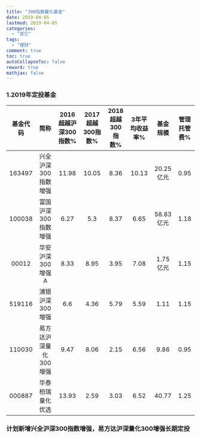 ```yaml
---
title: "300指数量化基金"
date: 2019-04-05
lastmod: 2019-04-05
categories:
  - "其它"
tags:
  - "理财"
comment: true
toc: true
autoCollapseToc: false
reward: true
mathjax: false
---
```



### 1.2019年定投基金 

基金代码 | 简称 | 2016超越沪深300指数% | 2017超越300指数% | 2018超越300指数%|3年平均收益率%|基金规模|管理托管费%
:-: | :-:| :-: | :-: | :-: | :-:| :-:| :-:
|163497|兴全沪深300指数增强|11.98|10.05|8.36|10.13|20.25亿元|0.95
|100038|富国沪深300指数增强|6.27|5.3|8.37|6.65|58.83亿元|1.18
|00012|华安沪深300增强A|8.33|8.95|3.95|7.08|1.75亿元|1.15
|519116|浦银沪深300增强|6.6|4.36|5.79|5.59|1.11|1.15
|110030|易方达沪深量化300增强|9.47|8.06|2.15|6.56|9.86|0.95
 000887|华泰柏瑞量化优选 | 13.93 |2.59 |3.03|6.52| 40.77|1.25

### 计划新增兴全沪深300指数增强，易方达沪深量化300增强长期定投